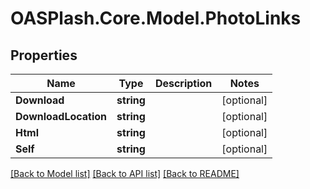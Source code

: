 # OASPlash.Core.Model.PhotoLinks

## Properties

Name | Type | Description | Notes
------------ | ------------- | ------------- | -------------
**Download** | **string** |  | [optional] 
**DownloadLocation** | **string** |  | [optional] 
**Html** | **string** |  | [optional] 
**Self** | **string** |  | [optional] 

[[Back to Model list]](../README.md#documentation-for-models) [[Back to API list]](../README.md#documentation-for-api-endpoints) [[Back to README]](../README.md)

